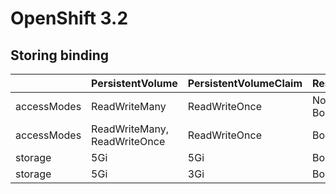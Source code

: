 # OpenShift 3.2

## Storing binding

|  | PersistentVolume | PersistentVolumeClaim | Result |
| :--- | :--- | :--- | :--- |
| accessModes | ReadWriteMany | ReadWriteOnce | Not Bound |
| accessModes | ReadWriteMany, ReadWriteOnce | ReadWriteOnce | Bound |
| storage | 5Gi | 5Gi | Bound |
| storage | 5Gi | 3Gi | Bound |

